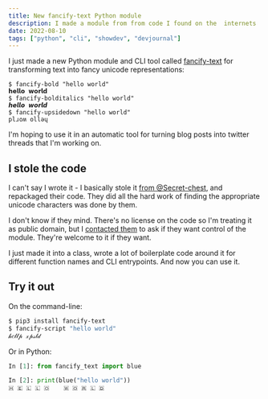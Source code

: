 ```yaml
---
title: New fancify-text Python module
description: I made a module from from code I found on the  internets
date: 2022-08-10
tags: ["python", "cli", "showdev", "devjournal"]
---
```


I just made a new Python module and CLI tool called [fancify-text](https://pypi.org/project/fancify-text/) for transforming text into fancy unicode representations:

```
$ fancify-bold "hello world"
𝗵𝗲𝗹𝗹𝗼 𝘄𝗼𝗿𝗹𝗱
$ fancify-bolditalics "hello world"
𝙝𝙚𝙡𝙡𝙤 𝙬𝙤𝙧𝙡𝙙
$ fancify-upsidedown "hello world"
plɹoʍ ollǝɥ
```

I'm hoping to use it in an automatic tool for turning blog posts into twitter threads that I'm working on.

## I stole the code

I can't say I wrote it - I basically stole it [from @Secret-chest](https://github.com/Secret-chest/fancy-text), and repackaged their code. They did all the hard work of finding the appropriate unicode characters was done by them.

I don't know if they mind. There's no license on the code so I'm treating it as public domain, but I [contacted them](https://github.com/Secret-chest/fancy-text/issues/5) to ask if they want control of the module. They're welcome to it if they want.

I just made it into a class, wrote a lot of boilerplate code around it for different function names and CLI entrypoints. And now you can use it.

## Try it out

On the command-line:

``` bash
$ pip3 install fancify-text
$ fancify-script "hello world"
𝒽𝑒𝓁𝓁𝓅 𝓍𝓅𝓈𝓁𝒹
```

Or in Python:

``` python
In [1]: from fancify_text import blue

In [2]: print(blue("hello world"))
🇭 🇪 🇱 🇱 🇴    🇼 🇴 🇷 🇱 🇩 
```

